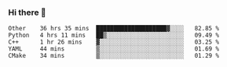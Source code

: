 ### Hi there 👋

<!--
**skywalkerwang98/skywalkerwang98** is a ✨ _special_ ✨ repository because its `README.md` (this file) appears on your GitHub profile.

Here are some ideas to get you started:

- 🔭 I’m currently working on ...
- 🌱 I’m currently learning ...
- 👯 I’m looking to collaborate on ...
- 🤔 I’m looking for help with ...
- 💬 Ask me about ...
- 📫 How to reach me: ...
- 😄 Pronouns: ...
- ⚡ Fun fact: ...
-->

<!--START_SECTION:waka-->
```text
Other    36 hrs 35 mins  ████████████████████▓░░░░   82.85 % 
Python   4 hrs 11 mins   ██▒░░░░░░░░░░░░░░░░░░░░░░   09.49 % 
C++      1 hr 26 mins    ▓░░░░░░░░░░░░░░░░░░░░░░░░   03.25 % 
YAML     44 mins         ▒░░░░░░░░░░░░░░░░░░░░░░░░   01.69 % 
CMake    34 mins         ▒░░░░░░░░░░░░░░░░░░░░░░░░   01.29 % 
```
<!--END_SECTION:waka-->
